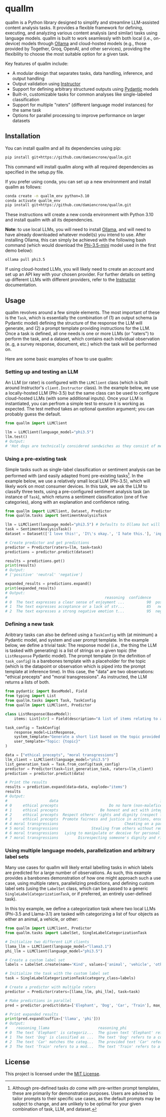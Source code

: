 # quallm

quallm is a Python library designed to simplify and streamline LLM-assisted content analysis tasks. It provides a flexible framework for defining, executing, and analyzing various content analysis (and similar) tasks using language models. quallm is built to work seamlessly with both local (i.e., on-device) models through [Ollama](https://ollama.com) and cloud-hosted models (e.g., those provided by Together, Groq, OpenAI, and other services), providing the flexibility to choose the most suitable option for a given task.

Key features of quallm include:

- A modular design that separates tasks, data handling, inference, and output handling
- Output validation using [Instructor](https://python.useinstructor.com)
- Support for defining arbitrary structured outputs using [Pydantic](https://docs.pydantic.dev/latest/) models
- Built-in, customizable tasks for common analyses like single-labeled classification
- Support for multiple "raters" (different language model instances) for the same task
- Options for parallel processing to improve performance on larger datasets

## Installation

You can install quallm and all its dependencies using pip:

```bash
pip install git+https://github.com/damiencrone/quallm.git
```

This command will install quallm along with all required dependencies as specified in the setup.py file.

If you prefer using conda, you can set up a new environment and install quallm as follows:

```bash
conda create -n quallm_env python=3.10
conda activate quallm_env
pip install git+https://github.com/damiencrone/quallm.git
```

These instructions will create a new conda environment with Python 3.10 and install quallm with all its dependencies.

**Note**: to use local LLMs, you will need to install [Ollama](https://ollama.com), and will need to have already downloaded whatever model(s) you intend to use. After installing Ollama, this can simply be achieved with the following bash command (which would download the [Phi-3.5-mini](https://ollama.com/library/phi3.5) model used in the first demo below):

```bash
ollama pull phi3.5
```

If using cloud-hosted LLMs, you will likely need to create an account and set up an API key with your chosen provider. For further details on setting up different LLMs with different providers, refer to the [Instructor](https://python.useinstructor.com) documentation.

## Usage

quallm revolves around a few simple elements. The most important of these is the `Task`, which is essentially the combination of (1) an output schema (a Pydantic model) defining the structure of the response the LLM will generate, and (2) a prompt template providing instructions for the LLM. Once a task is defined, all one needs is one or more LLMs (or "raters") to perform the task, and a dataset, which contains each individual observation (e..g, a survey response, document, etc.) which the task will be performed on.

Here are some basic examples of how to use quallm:

### Setting up and testing an LLM

An LLM (or rater) is configured with the `LLMClient` class (which is built around Instructor's `client.Instructor` class). In the example below, we use a locally-hosted LLM (Phi-3.5) but the same class can be used to configure cloud-hosted LLMs (with some additional inputs). Once your LLM is instantiated, you can perfrom a simple test to ensure it is working as expected. The test method takes an optional question argument; you can probably guess the default.

```python
from quallm import LLMClient

llm = LLMClient(language_model="phi3.5")
llm.test()
# Output:
# 'Hot dogs are technically considered sandwiches as they consist of meat between slices of bread.'
```

### Using a pre-existing task

Simple tasks such as single-label classification or sentiment analysis can be performed with (and easily adapted from) pre-existing tasks[^1]. In the example below, we use a relatively small local LLM (Phi-3.5), which will likely work on most consumer devices. In this task, we ask the LLM to classify three texts, using a pre-configured sentiment analysis task (an instance of `Task`), which returns a sentiment classification (one of five categories), along with an explanation and confidence rating.

```python
from quallm import LLMClient, Dataset, Predictor
from quallm.tasks import SentimentAnalysisTask

llm = LLMClient(language_model="phi3.5") # Defaults to Ollama but will work with any instructor client
task = SentimentAnalysisTask()
dataset = Dataset(['I love this!', 'It\'s okay.', 'I hate this.'], 'input_text')

# Create predictor and get predictions
predictor = Predictor(raters=llm, task=task)
predictions = predictor.predict(dataset)

results = predictions.get()
print(results)
# Output:
# ['positive' 'neutral' 'negative']

expanded_results = predictions.expand()
print(expanded_results)
# Output:
#                                            reasoning  confidence      code
# 0  The text expresses a clear sense of enjoyment ...          90  positive
# 1  The text expresses acceptance or a lack of str...          85   neutral
# 2  The text expresses a strong negative emotion t...          95  negative
```

[^1]: Although pre-defined tasks *do* come with pre-written prompt templates, these are primarily for demonstration purposes. Users are advised to tailor prompts to their specific use cases, as the default prompts may be subject to change, and are unlikely to be optimal for your given combination of task, LLM, and dataset.

### Defining a new task

Aribtrary tasks can also be defined using a `TaskConfig` with (at minimum) a Pydantic model, and system and user prompt template. In the example below, we define a trivial task: The response model (i.e., the thing the LLM is tasked with generating) is a list of strings on a given topic (the `ListResponse` Pydantic model). The prompt template (in the definition of `task_config`) is a barebones template with a placeholder for the topic (which is the datapoint or observation which is piped into the prompt template at inference time). In this case, the "data" are two observations: "ethical precepts" and "moral transgressions". As instructed, the LLM returns a lists of both.

```python
from pydantic import BaseModel, Field
from typing import List
from quallm.tasks import Task, TaskConfig
from quallm import LLMClient, Predictor

class ListResponse(BaseModel):
    items: List[str] = Field(description="A list of items relating to a topic")

task_config = TaskConfig(
    response_model=ListResponse,
    system_template="Generate a short list based on the topic provided.",
    user_template="Topic: {topic}"
)

data = ["ethical precepts", "moral transgressions"]
llm_client = LLMClient(language_model="phi3.5")
list_generation_task = Task.from_config(task_config)
predictor = Predictor(task=list_generation_task, raters=llm_client)
prediction = predictor.predict(data)

# Print the results
results = prediction.expand(data=data, explode="items")
results
# Output:
#                   data                                              items
# 0     ethical precepts                       Do no harm (non-maleficence)
# 1     ethical precepts                   Be honest and act with integrity
# 2     ethical precepts  Respect others' rights and dignity (respect fo...
# 3     ethical precepts  Promote fairness and justice in actions, ensdi...
# 4 moral transgressions                              Cheating on a partner
# 5 moral transgressions               Stealing from others without remorse
# 6 moral transgressions   Lying to manipulate or deceive for personal gain
# 7 moral transgressions         Disrespecting someone's dignity and rights
```

### Using multiple language models, parallelization and arbitrary label sets

Many use cases for quallm will likely entail labelling tasks in which labels are predicted for a large number of observations. As such, this example provides a barebones demonstration of how one might approach such a use case, using multiple raters, parallelizing predictions, and defining custom label sets (using the `LabelSet` class, which can be passed to a generic `SingleLabelCategorizationTask`, or if preferred, an entirely user-defined task).

In this toy example, we define a categorization task where two local LLMs (Phi-3.5 and Llama-3.1) are tasked with categorizing a list of four objects as either an animal, a vehicle, or other:

```python
from quallm import LLMClient, Predictor
from quallm.tasks import LabelSet, SingleLabelCategorizationTask

# Initialize two different LLM clients
llama_llm = LLMClient(language_model="llama3.1")
phi_llm = LLMClient(language_model="phi3.5")

# Create a custom label set
labels = LabelSet.create(name='Kind', values=['animal', 'vehicle', 'other'])

# Initialize the task with the custom label set
task = SingleLabelCategorizationTask(category_class=labels)

# Create a predictor with multiple raters
predictor = Predictor(raters=[llama_llm, phi_llm], task=task)

# Make predictions in parallel
pred = predictor.predict(data=['Elephant', 'Dog', 'Car', 'Train'], max_workers=5)

# Print expanded results
print(pred.expand(suffix=['llama', 'phi']))
# Output:
#    reasoning_llama                      reasoning_phi                       confidence_llama  confidence_phi  code_llama  code_phi
# 0  The text 'Elephant' is categoriz...  The given text 'Elephant' refer...                95              98     animal    animal
# 1  The text 'Dog' is classified as ...  The text 'Dog' refers to a comm...                95              98     animal    animal
# 2  The text 'Car' matches the categ...  The provided text 'Car' refers ...                80             100    vehicle   vehicle
# 3  The text 'Train' refers to a mod...  The text 'Train' refers to a mo...                80              95    vehicle   vehicle
```

## License

This project is licensed under the [MIT License](LICENSE.txt).